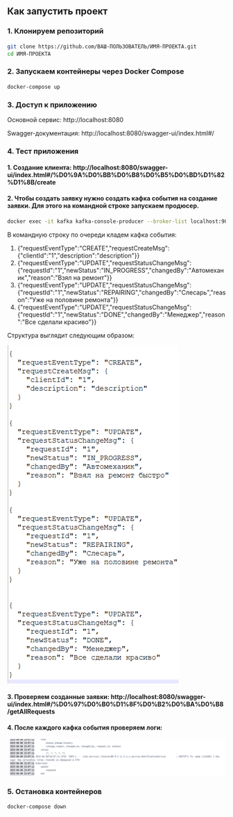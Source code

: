 ## Как запустить проект

### 1. Клонируем репозиторий

```bash
git clone https://github.com/ВАШ-ПОЛЬЗОВАТЕЛЬ/ИМЯ-ПРОЕКТА.git
cd ИМЯ-ПРОЕКТА
```
### 2. Запускаем контейнеры через Docker Compose
```bash
docker-compose up
```

### 3. Доступ к приложению
Основной сервис: http://localhost:8080

Swagger-документация: http://localhost:8080/swagger-ui/index.html#/

### 4. Тест приложения
#### 1. Создание клиента: http://localhost:8080/swagger-ui/index.html#/%D0%9A%D0%BB%D0%B8%D0%B5%D0%BD%D1%82%D1%8B/create
#### 2. Чтобы создать заявку нужно создать кафка события на создание заявки. Для этого на командной строке запускаем продюсер.
```bash
docker exec -it kafka kafka-console-producer --broker-list localhost:9092 --topic request-events
```

В командную строку по очереди кладем кафка события:
1. {"requestEventType":"CREATE","requestCreateMsg": {"clientId":"1","description":"description"}}
2. {"requestEventType":"UPDATE","requestStatusChangeMsg": {"requestId":"1","newStatus":"IN_PROGRESS","changedBy":"Автомеханик","reason":"Взял на ремонт"}}
3. {"requestEventType":"UPDATE","requestStatusChangeMsg": {"requestId":"1","newStatus":"REPAIRING","changedBy":"Слесарь","reason":"Уже на половине ремонта"}}
4. {"requestEventType":"UPDATE","requestStatusChangeMsg": {"requestId":"1","newStatus":"DONE","changedBy":"Менеджер","reason":"Все сделали красиво"}}

Структура выглядит следующим образом:

![img.png](img.png)

#### 3. Проверяем созданные заявки: http://localhost:8080/swagger-ui/index.html#/%D0%97%D0%B0%D1%8F%D0%B2%D0%BA%D0%B8/getAllRequests

#### 4. После каждого кафка события проверяем логи:
![img_1.png](img_1.png)

### 5. Остановка контейнеров
```bash
docker-compose down
```

